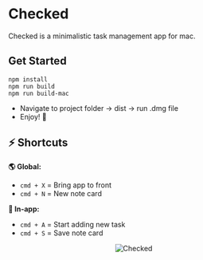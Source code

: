 # Checked
Checked is a minimalistic task management app for mac.

## Get Started
```
npm install
npm run build
npm run build-mac
```
  - Navigate to project folder → dist → run .dmg file
  - Enjoy! 🥳

## ⚡️ Shortcuts

**🌎 Global:**
  - `cmd + X` = Bring app to front
  - `cmd + N` = New note card

**📲 In-app:**
  - `cmd + A` = Start adding new task
  - `cmd + S` = Save note card




<div align="center">
  <img src="https://github.com/user-attachments/assets/3320a280-9a17-44c2-b7a0-bf276dba3667" alt="Checked">
</div>
